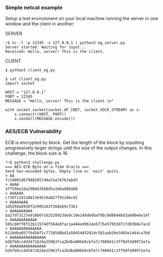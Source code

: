 ### Simple netcat example

Setup a test environment on your local machine running the server in one window and the client in another:

SERVER

```
─$ nc -l -p 12345 -s 127.0.0.1 | python3 eg_server.py
Server started. Waiting for input...
Received: Hello, server! This is the client.
```

CLIENT

```
$ python3 client_eg.py

$ cat client_eg.py 
import socket

HOST = "127.0.0.1"
PORT = 12345
MESSAGE = "Hello, server! This is the client.\n"

with socket.socket(socket.AF_INET, socket.SOCK_STREAM) as s:
    s.connect((HOST, PORT))
    s.sendall(MESSAGE.encode())
```

### AES/ECB Vulnerability

ECB is encrypted by block.  Get the length of the block by inputting progressively larger strings until the size of the output changes.  In this challenge, the block size is 16.

```
└─$ python3 challenge.py     
=== AES-ECB Byte-at-a-Time Oracle ===
Send hex-encoded bytes. Empty line or 'exit' quits.
> AA
fc34001d67988205740a7aa74763abd3
> AAAA
3ff55be1da29b0435b8d5a166a880a68
> AAAAAA
c730f12d118813e9519a027f9124bc92
> AAAAAAAA
1d5d50a8938f2e9051437268eb9cf3b1
> AAAAAAAAAA
ba27d73127e910b67c62528923de9c19e249d64baf9bc0d00448d3a9d0e6e14f
> AAAAAAAAAAAA
585cb0ff0f22b11574df564e8fac1a484ed9614e5775e57953d71fd8368e7acd
> AAAAAAAAAAAAAA
b11bdbe057fb456f2c77285d8b41a50454452924c581aab20e3405e1444ca7bd
> AAAAAAAAAAAAAAAA
b26fb8ccdd3471624e25963fca2bdba00bb9cbfe7c788041c3ff9dfdd9972e7a
> AAAAAAAAAAAAAAAA
b26fb8ccdd3471624e25963fca2bdba00bb9cbfe7c788041c3ff9dfdd9972e7a
```

